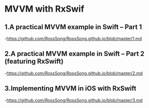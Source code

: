 # MVVM with RxSwif

## 1.A practical MVVM example in Swift – Part 1  
-https://github.com/RossSong/RossSong.github.io/blob/master/1.md

## 2.A practical MVVM example in Swift – Part 2 (featuring RxSwift)  
-https://github.com/RossSong/RossSong.github.io/blob/master/2.md

## 3.Implementing MVVM in iOS with RxSwift  
-https://github.com/RossSong/RossSong.github.io/blob/master/3.md
